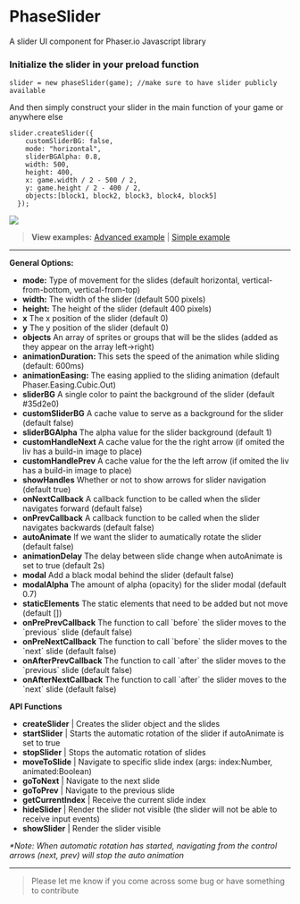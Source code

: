 # PhaseSlider
A slider UI component for Phaser.io Javascript library

<h3>Initialize the slider in your preload function</h3>

```
slider = new phaseSlider(game); //make sure to have slider publicly available
```

And then simply construct your slider in the main function of your game or anywhere else

```
slider.createSlider({
    customSliderBG: false,
    mode: "horizontal",
    sliderBGAlpha: 0.8,
    width: 500,
    height: 400,
    x: game.width / 2 - 500 / 2,
    y: game.height / 2 - 400 / 2,
    objects:[block1, block2, block3, block4, block5]
  });
  ```

<img src="http://netgfx.com/trunk/randomPICS/phaseslider_zpspiwz98ly.gif"/>  
  
><strong>View examples:</strong>
<a href="http://www.netgfx.com/trunk/games/libs/phaseslider/examples/example1.html">Advanced example</a> | 
<a href="http://www.netgfx.com/trunk/games/libs/phaseslider/examples/index.html">Simple example</a>
  
  <hr>
  
<strong>General Options:</strong>

<ul>
	<li><strong>mode:</strong> Type of movement for the slides (default horizontal, vertical-from-bottom, vertical-from-top)</li>
	<li><strong>width:</strong> The width of the slider (default 500 pixels)</li>
  <li><strong>height:</strong> The height of the slider (default 400 pixels)</li>
  <li><strong>x</strong> The x position of the slider (default 0)</li>
	<li><strong>y</strong> The y position of the slider (default 0)</li>
	<li><strong>objects</strong> An array of sprites or groups that will be the slides (added as they appear on the array left->right)</li>
	<li><strong>animationDuration: </strong> This sets the speed of the animation while sliding (default: 600ms)</li>
	<li><strong>animationEasing:</strong> The easing applied to the sliding animation (default Phaser.Easing.Cubic.Out)</li>
	<li><strong>sliderBG</strong> A single color to paint the background of the slider (default #35d2e0)</li>
	<li><strong>customSliderBG</strong> A cache value to serve as a background for the slider (default false)</li>
	<li><strong>sliderBGAlpha</strong> The alpha value for the slider background (default 1)</li>
	<li><strong>customHandleNext</strong> A cache value for the the right arrow (if omited the liv has a build-in image to place)</li>
	<li><strong>customHandlePrev</strong> A cache value for the the left arrow (if omited the liv has a build-in image to place)</li>
	<li><strong>showHandles</strong> Whether or not to show arrows for slider navigation (default true)</li>
	<li><strong>onNextCallback</strong> A callback function to be called when the slider navigates forward (default false)</li>
	<li><strong>onPrevCallback</strong> A callback function to be called when the slider navigates backwards (default false)</li>
	<li><strong>autoAnimate</strong> If we want the slider to aumatically rotate the slider (default false)</li>
	<li><strong>animationDelay</strong> The delay between slide change when autoAnimate is set to true (default 2s)</li>
	<li><strong>modal</strong> Add a black modal behind the slider (default false)</li>
	<li><strong>modalAlpha</strong> The amount of alpha (opacity) for the slider modal (default 0.7)</li>
	<li><strong>staticElements</strong> The static elements that need to be added but not move (default [])</li>
	<li><strong>onPrePrevCallback</strong> The function to call `before` the slider moves to the `previous` slide (default false)</li>
	<li><strong>onPreNextCallback</strong> The function to call `before` the slider moves to the `next` slide (default false)</li>
	<li><strong>onAfterPrevCallback</strong> The function to call `after` the slider moves to the `previous` slide (default false)</li>
	<li><strong>onAfterNextCallback</strong> The function to call `after` the slider moves to the `next` slide (default false)</li>
</ul>

<strong>API Functions</strong>

<ul>
	<li><strong>createSlider</strong> | Creates the slider object and the slides</li>
	<li><strong>startSlider</strong> | Starts the automatic rotation of the slider if autoAnimate is set to true</li>
	<li><strong>stopSlider</strong> | Stops the automatic rotation of slides</li>
	<li><strong>moveToSlide</strong> | Navigate to specific slide index (args: index:Number, animated:Boolean)</li>
	<li><strong>goToNext</strong> | Navigate to the next slide</li>
	<li><strong>goToPrev</strong> | Navigate to the previous slide</li>	
	<li><strong>getCurrentIndex</strong> | Receive the current slide index</li>	
	<li><strong>hideSlider</strong> | Render the slider not visible (the slider will not be able to receive input events)</li>
	<li><strong>showSlider</strong> | Render the slider visible</li>
</ul>

<i>
*Note: When automatic rotation has started, navigating from the control arrows (next, prev) will stop the auto animation
</i>

<hr>

>Please let me know if you come across some bug or have something to contribute





